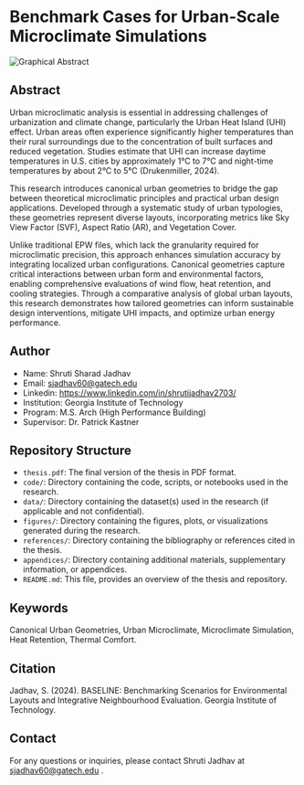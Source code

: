 # Benchmark Cases for Urban-Scale Microclimate Simulations

![Graphical Abstract](https://github.com/user-attachments/assets/a6283b46-b16a-4ad6-89a8-77e03e7d7dec)


## Abstract

Urban microclimatic analysis is essential in addressing challenges of urbanization and climate change, particularly the Urban
Heat Island (UHI) effect. Urban areas often experience significantly higher temperatures than their rural surroundings due to
the concentration of built surfaces and reduced vegetation. Studies estimate that UHI can increase daytime temperatures in  U.S.
cities by approximately 1°C to 7°C and night-time temperatures by about 2°C to 5°C (Drukenmiller, 2024). 

This research introduces canonical urban geometries to bridge the gap between theoretical microclimatic principles
and practical urban design applications. Developed through a systematic study of urban typologies, these geometries represent
diverse layouts, incorporating metrics like Sky View Factor (SVF), Aspect Ratio (AR), and Vegetation Cover.

Unlike traditional EPW files, which lack the granularity required for microclimatic precision, this approach enhances simulation
accuracy by integrating localized urban configurations. Canonical geometries capture critical interactions between urban form
and environmental factors, enabling comprehensive evaluations of wind flow, heat retention, and cooling strategies. Through
a comparative analysis of global urban layouts, this research demonstrates how tailored geometries can inform sustainable
design interventions, mitigate UHI impacts, and optimize urban energy performance.

## Author

- Name: Shruti Sharad Jadhav
- Email: sjadhav60@gatech.edu
- Linkedin: https://www.linkedin.com/in/shrutijadhav2703/
- Institution: Georgia Institute of Technology
- Program: M.S. Arch (High Performance Building)
- Supervisor: Dr. Patrick Kastner
  
## Repository Structure

- `thesis.pdf`: The final version of the thesis in PDF format.
- `code/`: Directory containing the code, scripts, or notebooks used in the research.
- `data/`: Directory containing the dataset(s) used in the research (if applicable and not confidential).
- `figures/`: Directory containing the figures, plots, or visualizations generated during the research.
- `references/`: Directory containing the bibliography or references cited in the thesis.
- `appendices/`: Directory containing additional materials, supplementary information, or appendices.
- `README.md`: This file, provides an overview of the thesis and repository.

## Keywords

Canonical Urban Geometries, Urban Microclimate, Microclimate Simulation, Heat Retention, Thermal Comfort.



## Citation

Jadhav, S. (2024). BASELINE: Benchmarking Scenarios for Environmental Layouts and Integrative Neighbourhood Evaluation. Georgia Institute of Technology.

## Contact

For any questions or inquiries, please contact Shruti Jadhav at sjadhav60@gatech.edu .
